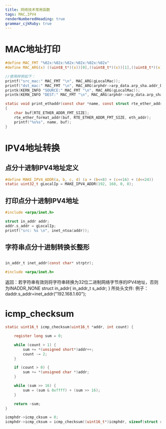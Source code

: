 ```yaml
---
title: 网络技术常用函数
tags: MAC,IPV4
renderNumberedHeading: true
grammar_cjkRuby: true
---
```




# MAC地址打印

``` c
#define MAC_FMT "%02x:%02x:%02x:%02x:%02x:%02x"
#define MAC_ARG(x) ((uint8_t*)(x))[0],((uint8_t*)(x))[1],((uint8_t*)(x))[2],((uint8_t*)(x))[3],((uint8_t*)(x))[4],((uint8_t*)(x))[5]

//使用样例如下：
printf("src_mac:" MAC_FMT "\n", MAC_ARG(gLocalMac));
printf("dst_mac:" MAC_FMT "\n", MAC_ARG(arphdr->arp_data.arp_sha.addr_bytes));
printk(KERN_INFO "SOURCE:" MAC_FMT "\n", MAC_ARG(gLocalMac));
printk(KERN_INFO "DEST:" MAC_FMT "\n", MAC_ARG(arphdr->arp_data.arp_sha.addr_bytes));

static void print_ethaddr(const char *name, const struct rte_ether_addr *eth_addr)
{
	char buf[RTE_ETHER_ADDR_FMT_SIZE];
	rte_ether_format_addr(buf, RTE_ETHER_ADDR_FMT_SIZE, eth_addr);
	printf("%s%s", name, buf);
}
```
# IPV4地址转换
## 点分十进制IPV4地址定义

``` c
#define MAKE_IPV4_ADDR(a, b, c, d) (a + (b<<8) + (c<<16) + (d<<24))
static uint32_t gLocalIp = MAKE_IPV4_ADDR(192, 168, 0, 8);
```

## 打印点分十进制IPV4地址

``` c
#include <arpa/inet.h>

struct in_addr addr;
addr.s_addr = gLocalIp;
printf("src: %s \n", inet_ntoa(addr));
```

## 字符串点分十进制转换长整形

``` c

in_addr_t inet_addr(const char* strptr);

#include <arpa/inet.h>

```

返回：若字符串有效则将字符串转换为32位二进制网络字节序的IPV4地址，否则为INADDR_NONE
struct in_addr{
in_addr_t s_addr;
}
所处头文件: 
例子：
daddr.s_addr=inet_addr("192.168.1.60");


# icmp_checksum

``` c
static uint16_t icmp_checksum(uint16_t *addr, int count) {

	register long sum = 0;

	while (count > 1) {
		sum += *(unsigned short*)addr++;
		count -= 2;
	}

	if (count > 0) {
		sum += *(unsigned char *)addr;
	}

	while (sum >> 16) {
		sum = (sum & 0xffff) + (sum >> 16);
	}

	return ~sum;
}

icmphdr->icmp_cksum = 0;
icmphdr->icmp_cksum = icmp_checksum((uint16_t*)icmphdr, sizeof(struct rte_icmp_hdr));

```